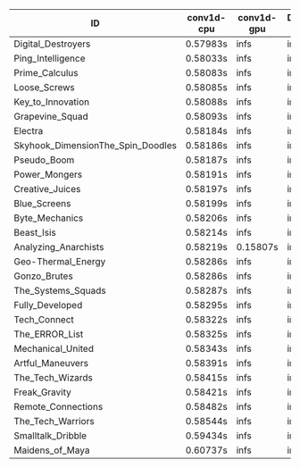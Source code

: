 |ID|conv1d-cpu|conv1d-gpu|DWSPConv2D-gpu|gemm-gpu|avg|
|-|-|-|-|-|-|
|Digital_Destroyers|0.57983s|infs|infs|4.98915s|infs|
|Ping_Intelligence|0.58033s|infs|infs|5.04261s|infs|
|Prime_Calculus|0.58083s|infs|infs|5.02022s|infs|
|Loose_Screws|0.58085s|infs|infs|5.03453s|infs|
|Key_to_Innovation|0.58088s|infs|infs|5.01945s|infs|
|Grapevine_Squad|0.58093s|infs|infs|5.01035s|infs|
|Electra|0.58184s|infs|infs|5.04700s|infs|
|Skyhook_DimensionThe_Spin_Doodles|0.58186s|infs|infs|5.05727s|infs|
|Pseudo_Boom|0.58187s|infs|infs|5.00914s|infs|
|Power_Mongers|0.58191s|infs|infs|5.05292s|infs|
|Creative_Juices|0.58197s|infs|infs|5.03936s|infs|
|Blue_Screens|0.58199s|infs|infs|5.06805s|infs|
|Byte_Mechanics|0.58206s|infs|infs|5.01879s|infs|
|Beast_Isis|0.58214s|infs|infs|5.03371s|infs|
|Analyzing_Anarchists|0.58219s|0.15807s|infs|5.05403s|infs|
|Geo-Thermal_Energy|0.58286s|infs|infs|5.03103s|infs|
|Gonzo_Brutes|0.58286s|infs|infs|5.01354s|infs|
|The_Systems_Squads|0.58287s|infs|infs|5.06999s|infs|
|Fully_Developed|0.58295s|infs|infs|5.05025s|infs|
|Tech_Connect|0.58322s|infs|infs|5.03869s|infs|
|The_ERROR_List|0.58325s|infs|infs|5.07752s|infs|
|Mechanical_United|0.58343s|infs|infs|5.04453s|infs|
|Artful_Maneuvers|0.58391s|infs|infs|5.06636s|infs|
|The_Tech_Wizards|0.58415s|infs|infs|5.08476s|infs|
|Freak_Gravity|0.58421s|infs|infs|5.05476s|infs|
|Remote_Connections|0.58482s|infs|infs|5.03350s|infs|
|The_Tech_Warriors|0.58544s|infs|infs|5.05986s|infs|
|Smalltalk_Dribble|0.59434s|infs|infs|5.00692s|infs|
|Maidens_of_Maya|0.60737s|infs|infs|5.03308s|infs|
